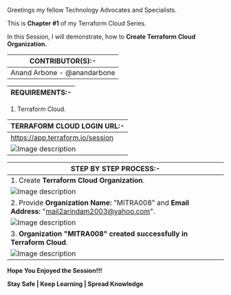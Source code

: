 Greetings my fellow Technology Advocates and Specialists.

This is __Chapter #1__ of my Terraform Cloud Series.

In this Session, I will demonstrate, how to __Create Terraform Cloud Organization.__

| __CONTRIBUTOR(S):-__ |
| --------- |
| Anand Arbone - @anandarbone |

| __REQUIREMENTS:-__ |
| --------- |

1. Terraform Cloud.

| __TERRAFORM CLOUD LOGIN URL:-__ |
| --------- |
| https://app.terraform.io/session |
| ![Image description](https://dev-to-uploads.s3.amazonaws.com/uploads/articles/oj01u30i9zmsjkzvt8b3.jpg) |

| __STEP BY STEP PROCESS:-__ |
| --------- |
| 1. Create __Terraform Cloud Organization__. |
| ![Image description](https://dev-to-uploads.s3.amazonaws.com/uploads/articles/pxpgsp33zgwkg1z0kclr.jpg) |
| 2. Provide __Organization Name:__ "MITRA008" and __Email Address:__ "mail2arindam2003@yahoo.com". |
| ![Image description](https://dev-to-uploads.s3.amazonaws.com/uploads/articles/vzqvv8hla6x18qtm9vsy.jpg) |
| 3. __Organization "MITRA008" created successfully in Terraform Cloud__. |
| ![Image description](https://dev-to-uploads.s3.amazonaws.com/uploads/articles/bob4h2lpe69h7crh7jtk.jpg) |


__Hope You Enjoyed the Session!!!__

__Stay Safe | Keep Learning | Spread Knowledge__
